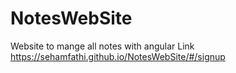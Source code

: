 # NotesWebSite
Website to mange all notes with angular 
Link https://sehamfathi.github.io/NotesWebSite/#/signup
